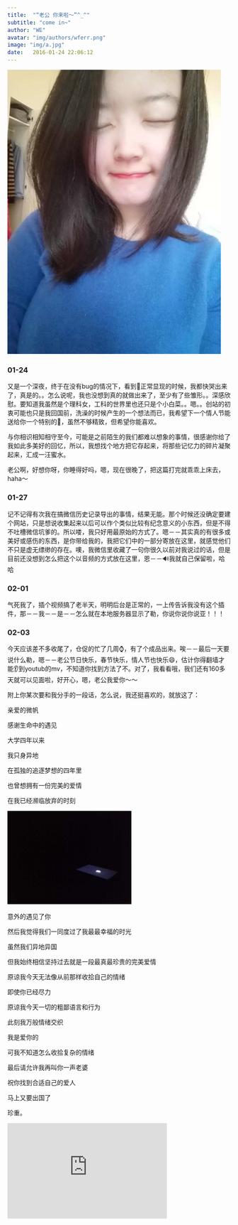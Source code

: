 ```yaml
---
title:  "“老公 你来啦～”^_^"
subtitle: "come in~"
author: "WE"
avatar: "img/authors/wferr.png"
image: "img/a.jpg"
date:   2016-01-24 22:06:12
---
```


![微笑](img/r.jpg)

### 01-24
又是一个深夜，终于在没有bug的情况下，看到📃正常显现的时候，我都快哭出来了，真是的。。怎么说呢，我也没想到真的就做出来了，至少有了些雏形。。深感欣慰。要知道我虽然是个理科女，工科的世界里也还只是个小白菜。。嗯。。创站的初衷可能也只是我回国前，洗澡的时候产生的一个想法而已，我希望下一个情人节能送给你一个特别的🎁，虽然不够精致，但希望你能喜欢。

与你相识相知相守至今，可能是之前陌生的我们都难以想象的事情，很感谢你给了我如此多美好的回忆，所以，我想找个地方把它存起来，将那些记忆力的碎片凝聚起来，汇成一汪蜜水。

老公啊，好想你呀，你睡得好吗，嗯，现在很晚了，把这篇打完就乖乖上床去，haha～


### 01-27
记不记得有次我在搞微信历史记录导出的事情，结果无能。那个时候还没确定要建个网站，只是想说收集起来以后可以作个类似比较有纪念意义的小东西，但是不得不吐槽微信坑爹的。所以喽，我只好用最原始的方式了。嗯－－其实真的有很多或美好或感伤的东西，是你带给我的，我把它们中的一部分寄放在这里，就感觉他们不只是虚无缥缈的存在。噢，我微信里收藏了一句你很久以前对我说过的话，但是目前还没想到怎么把这个以音频的方式放在这里，恩－－🔊我就自己保留啦，哈哈

### 02-01
气死我了，插个视频搞了老半天，明明后台是正常的，一上传告诉我没有这个插件，那－－我－－是－－怎么就在本地服务器显示了勒，你说你说你说亚！！！

### 02-03
今天应该差不多收尾了，仓促的忙了几周⌚️，有了个成品出来。唉－－最后一天要说什么勒，嗯－－老公节日快乐，春节快乐，情人节也快乐😄，估计你得翻墙才能👂到youtub的mv，不知道你找到方法了不。对了，我看看哦，我们还有160多天就可以见面啦，好开心，嗯，老公我爱你～～

附上你某次要和我分手的一段话，怎么说，我还挺喜欢的，就放这了：


  亲爱的微帆
  
  感谢生命中的遇见

  大学四年以来
  
  我只身异地
  
  在孤独的追逐梦想的四年里 
  
  也曾想拥有一份完美的爱情 

  在我已经濒临放弃的时刻 

  ![黑暗](img/q.jpg)
  
  意外的遇见了你 
  
  然后我觉得我们一同度过了我最最幸福的时光 

  虽然我们异地异国 
  
  但我始终相信坚持过去就是一段最真最珍贵的完美爱情 

  原谅我今天无法像从前那样收拾自己的情绪 
  
  即使你已经尽力 

  原谅我今天一切的粗鄙语言和行为 
  
  此刻我万般情绪交织 

  我是爱你的 
  
  可我不知道怎么收拾复杂的情绪 

  最后请允许我再叫你一声老婆 
  
  祝你找到合适自己的爱人 

  马上又要出国了 
  
  珍重。

<iframe width="360" height="215" src="https://www.youtube.com/embed/iBcUGsOJIO8" frameborder="0" allowfullscreen> </iframe>